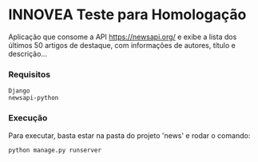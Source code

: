 # INNOVEA Teste para Homologação
Aplicação que consome a API https://newsapi.org/ e exibe a lista dos últimos 50 artigos de destaque, com informações de autores, título e descrição...

### Requisitos
```
Django
newsapi-python
```

### Execução
Para executar, basta estar na pasta do projeto 'news' e rodar o comando:
```
python manage.py runserver
```